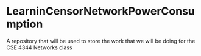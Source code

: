 LearninCensorNetworkPowerConsumption
====================================

A repository that will be used to store the work that we will be doing for the CSE 4344 Networks class
